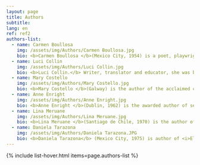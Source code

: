```yaml
---
layout: page
title: Authors
subtitle:
lang: en
ref: ref2
authors-list:
  - name: Carmen Boullosa
    img: /assets/img/Authors/Carmen Boullosa.jpg
    bio: <b>Carmen Boullosa </b>(Mexico City, 1954) is a poet, playwright, novelist and essayist.  She has published 18 novels, including <i>Antes</i> (1989)/ <i>Before</i> (2016), <i>Son vacas, somos puercos</i> (1991)/ <i>They’re Cows, We’re Pigs</i> (1997), <i>Llanto</i> (1992), <i>Duerme</i> (1994), <i>Treinta años</i> (1999)/ <i>Leaving Tabasco</i> (2001) y <i>Texas</i> (2013)/ <i>Texas&#58; The Great Theft</i> (2014). Two of her novels were awarded the distinction Best Novel Published in Mexico by <i>Reforma</i> newspaper. She also received the Xavier Villaurrutia Award for Best Mexican Novel, along many other international awards such as the 2015 International Dublin Literary Award and the German <i>Liberatur</i> prize. Her work has been translated into more than eight languages.<br><br>With fellow writer Salman Rushdie, Boullosa co-founded Mexico City’s House for Persecuted Writers, also known as Casa Citlaltépetl. She has also published art books and mixed media which have been exhibited at Mexican Museum of Modern Art and the New York Public Library.<br><br>As to her academic career, Boullosa has been a keynote speaker and lectured in Argentina, Ecuador, Venezuela, Colombia, France, Spain, England Germany, and Austria, as well as several American universities such as Brown, UC-Irvine and Princeton. She was also a visiting professor at New York University, San Diego State, Georgetown and La Sorbonne. Her literary work has been the object of abundant scholarly studies.
  - name: Luci Collin
    img: /assets/img/Authors/Luci Collin.jpg
    bio: <b>Luci Collin.</b> Writer, translator and educator, she was born in Brazil in 1964. She earned a BA in Piano/Performance (EMBAP, 1985), a degree in Portuguese and English Languages (UFPR, 1989), and a BA in Classical Percussion (EMBAP, 1990). She holds a Master’s Degree in English Literature (UFPR, 2003), a PhD in Linguistics and English Literature (USP, 2003) and two Postdoctoral Degrees (USP 2010/2017) researching on Irish Literature.<br><br> As a creative writer, she has published more than 20 books&#58; <i>Rosa que está</i> (2020), <i>Fascinação</i> (2019), and <i>A peça intocada</i> (2017) are among her latest. Her works have been included in national and international anthologies (in the USA, Germany, France, Mexico, Uruguay, Argentina and Peru) and she has been granted several literary awards, such as the Prêmio Jabuti/ Poesia, in 2016. She is a retired professor from the Federal University of Paraná (UFPR) and currently researches on the work of Irish poet Mary O’Donnell, at the W.B. Yeats Chair of Irish Studies, University of São Paulo.<br><br> A selection of Luci Collin’s poems, in Spanish, is available in <a href="https://www.vallejoandcompany.com/12-1-poemas-de-luci-collin/">this link.</a>
  - name: Mary Costello
    img: /assets/img/Authors/Mary Costello.jpg
    bio: <b>Mary Costello </b>(Galway) is the author of the acclaimed collection of short stories, <i>The China Factory </i>(2012), which was shortlisted for the First Book Award, granted by <i>The Guardian</i>. Costello earned an Arts Council bursary in 2011 and 2013. Her second book and first novel, <i>Academy Street</i>, was published in 2014 and was widely renowned. The novel was shortlisted for the Dublin International Literary Award, the Costa First Novel Prize and the EU Prize for Literature. <i>Academy Street </i>received both the awards of Irish Novel of the Year and Irish Book of the Year in 2014. Her latest novel, <i>The River </i>Capture, was published in 2019. Her work has been adapted by BBC Radio 4. She currently lives in Dublin.
  - name: Anne Enright
    img: /assets/img/Authors/Anne Enright.jpg
    bio: <b>Anne Enright </b>(Dublin, 1962) is the awarded author of seven novels, three collections of short stories and a collection of essays. Throughout her career, she has been granted numerous awards. Since 2010, she is a fellow of the Royal Society of Literature. In 1995, her first novel, <i>The Wig my Father Wore</i>, was shortlisted for the Irish Times/Aer Lingus Irish Literature Prize. <i>What Are You Like?</i>, published in 2000, received the Encore Award, and was shortlisted for the Whitbread Novel Award. In 2007, Enright published her fourth novel, <i>The Gathering</i>, which obtained the Man Booker Prize and was considered the Irish Novel of the Year, acknowledgement that <i>The Green Road </i>also received in 2015. In February 2020, Enright published <i>Actress</i>, her most recent novel.<br><br> Anne Enright read English and Philosophy at Trinity College Dublin, and completed an MA in Creative Writing, under Angela Carter’s tutelage, at the University of East Anglia. Enright has worked as a TV producer for the RTE network, and her short stories have appeared in several magazines like <i>The New Yorker </i>and <i>The Paris Review.</i>
  - name: Lina Meruane
    img: /assets/img/Authors/Lina Meruane.jpg
    bio: <b>Lina Meruane </b>(Santiago de Chile, 1970) is the author of five novels, six books of essays and numerous short stories. Her work has appeared in several international magazines such as <i>Lateral </i>(Spain), <i>The Literary Review </i>(United States), <i>Schiffe aus Feuer</i> (Germany), among others. Her first collection of short stories, <i>Las Infantas</i>, was published in 1998, after receiving a scholarship from the National Fund of Cultural Development and Arts (FONDART). In 2004, she published the novel <i>Fruta Podrida</i>, which received the Best New Novel Award, granted by the National Council of Culture and Art (CNCA). In 2011, she was awarded the Anna Seghers Prize due to the quality of her work and, in 2012, she received the Sor Juana Inés de la Cruz Prize in Guadalajara International Book Fair for her celebrated novel <i>Sangre en el Ojo </i>(2012)/<i> Seeing Red</i> (2016).<i> </i>In 2020, she published <i>Avidez</i>, her latest collection of short stories and, in 2021, the essay <i>Zona ciega</i>.<br><br>Meruane earned a Guggenheim Fellowship in 2004, a National Endowment for the Arts grant in 2010, and a writing fellowship by the DAAD Artists-in-Berlin Program in 2017. She currently teaches Literature, Latin American Cultures, and Creative Writing in the University of New York.
  - name: Daniela Tarazona
    img: /assets/img/Authors/Daniela Tarazona.JPG
    bio: <b>Daniela Tarazona</b> (Mexico City, 1975) is author of <i>El animal sobre la piedra</i> (Mexico, Almadía, 2008 and Argentina, Entropía, 2011). In 2012 she published her second novel, titled <i>El beso de la liebre </i>(Alfaguara), which was shortlisted as finalist for Las Américas Literary Award (Puerto Rico) in 2013. In 2020, she published a biography, under the title <i>Clarice Lispector. La mirada en el jardín</i>, and with illustrations by Nuria Mel (Lumen). Tarazona’s works have been translated into English and French.<br><br>She was a grantee in the Jóvenes Creadores Programme and is a member of Sistema Nacional de Creadores del Fondo Nacional para la Cultura y las Artes (FONCA). In 2015, Tarazona was acknowledged as one of the 25 Latin American literary secrets at the Guadalajara International Book Fair.
---
```


{% include list-hover.html items=page.authors-list %}
